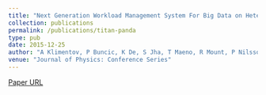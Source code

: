 ```yaml
---
title: "Next Generation Workload Management System For Big Data on Heterogeneous Distributed Computing"
collection: publications
permalink: /publications/titan-panda
type: pub
date: 2015-12-25
author: "A Klimentov, P Buncic, K De, S Jha, T Maeno, R Mount, P Nilsson, D Oleynik and S Panitkin, A Petrosyan, R J Porter, K F Read, A Vaniachine, J C Wells and T Wenaus"
venue: "Journal of Physics: Conference Series"
---
```

[Paper URL](http://stacks.iop.org/1742-6596/608/i=1/a=012040)
